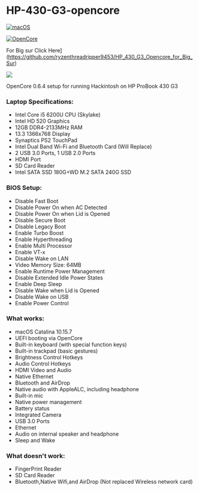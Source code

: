 # HP-430-G3-opencore

[![macOS](https://img.shields.io/badge/macOS-10.15.7-orange)](https://www.apple.com/macos/catalina/)

[![OpenCore](https://img.shields.io/badge/OpenCore-0.6.4-9cf)](https://dortania.github.io/OpenCore-Install-Guide/)



For Big sur Click Here](https://github.com/ryzenthreadripper9453/HP_430_G3_Opencore_for_Big_Sur)

![](hackintosh-laptop.png)

OpenCore 0.6.4 setup for running Hackintosh on HP ProBook 430 G3


### Laptop Specifications:
- Intel Core i5 6200U CPU (Skylake)
- Intel HD 520 Graphics
- 12GB DDR4-2133MHz RAM
- 13.3 1366x768 Display
- Synaptics PS2 TouchPad
- Intel Dual Band Wi-Fi and Bluetooth Card (Will Replace)
- 2 USB 3.0 Ports, 1 USB 2.0 Ports
- HDMI Port
- SD Card Reader
- Intel SATA SSD 180G+WD M.2 SATA 240G SSD

### BIOS Setup:
- Disable Fast Boot
- Disable Power On when AC Detected
- Disable Power On when Lid is Opened
- Disable Secure Boot
- Disable Legacy Boot
- Enable Turbo Boost
- Enable Hyperthreading
- Enable Multi Processor
- Enable VT-x
- Disable Wake on LAN
- Video Memory Size: 64MB
- Enable Runtime Power Management
- Disable Extended Idle Power States
- Enable Deep Sleep
- Disable Wake when Lid is Opened
- Disable Wake on USB
- Enable Power Control

### What works:
- macOS Catalina 10.15.7
- UEFI booting via OpenCore
- Built-in keyboard (with special function keys)
- Built-in trackpad (basic gestures)
- Brightness Control Hotkeys
- Audio Control Hotkeys
- HDMI Video and Audio
- Native Ethernet
- Bluetooth and AirDrop
- Native audio with AppleALC, including headphone
- Built-in mic
- Native power management
- Battery status
- Integrated Camera
- USB 3.0 Ports
- Ethernet
- Audio on internal speaker and headphone
- Sleep and Wake

### What doesn't work:
- FingerPrint Reader
- SD Card Reader
- Bluetooth,Native Wifi,and AirDrop (Not replaced Wireless network card)
